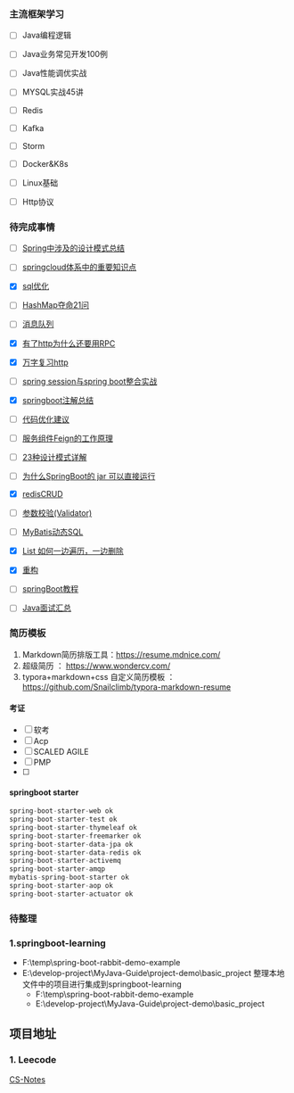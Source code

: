 ### 主流框架学习

- [ ] Java编程逻辑

- [ ] Java业务常见开发100例

- [ ] Java性能调优实战

- [ ] MYSQL实战45讲

- [ ] Redis

- [ ] Kafka

- [ ] Storm

- [ ] Docker&K8s

- [ ] Linux基础

- [ ] Http协议


### 待完成事情

- [ ] [Spring中涉及的设计模式总结](https://mp.weixin.qq.com/s/Zi6umVQ8HZWLlUjFxD-3Bg)
- [ ] [springcloud体系中的重要知识点](https://mp.weixin.qq.com/s/jfdauYGniX9DM2zyyjQGgg)
- [x] [sql优化](https://mp.weixin.qq.com/s/HuKptQYg3OOUsd5h0N8qWQ)
- [ ] [HashMap夺命21问](https://mp.weixin.qq.com/s/5nxmAogZRAFuG6BcyjNJlQ)
- [ ] [消息队列](https://mp.weixin.qq.com/s/qQyV4M7SOcoJr8t05YsBrg)
- [x] [有了http为什么还要用RPC](https://mp.weixin.qq.com/s/TpdaAleV3ghenvC39F_Y7w)
- [x] [万字复习http](https://mp.weixin.qq.com/s/YTlqMzvP2bdbO_QfwxEBIQ)
- [ ] [spring session与spring boot整合实战](https://mp.weixin.qq.com/s/thpl0BzXccQ99gexjcckgQ)
- [x] [springboot注解总结](https://mp.weixin.qq.com/s/Q-Sys6eK0E5FJ2uUNjkaFA)
- [ ] [代码优化建议](https://mp.weixin.qq.com/s/q8mG0ZtWFKA6yj_ZBScQFg)
- [ ] [服务组件Feign的工作原理](https://mp.weixin.qq.com/s/QFq5GU7jCQ_9YLY4XxpfKw)
- [ ] [23种设计模式详解](https://mp.weixin.qq.com/s/PkgBrHV4H16lG-_LP1RNHA)
- [ ] [为什么SpringBoot的 jar 可以直接运行](https://mp.weixin.qq.com/s/U1pU4i11Y3jskQJA01us_g)
- [x] [redisCRUD](https://juejin.cn/post/6844903957186215944)
- [ ] [参数校验(Validator)](https://mp.weixin.qq.com/s/eW8bdeVwgs3AAkMX6CMm4A)
- [ ] [MyBatis动态SQL](https://mp.weixin.qq.com/s/EulRVPYAC9XbfypNIzNiRw)
- [x] [List 如何一边遍历，一边删除](https://mp.weixin.qq.com/s/MR4csY3HEmY5NfZ7eZgRRw)
- [x] [重构](https://www.cnblogs.com/KnightsWarrior/archive/2010/06/30/1767981.html)
- [ ] [springBoot教程](https://mp.weixin.qq.com/s/6ZRO2CFg_SEqdzPhy9mIcQ)  


- [ ] [Java面试汇总](https://blog.csdn.net/guorui_java/article/details/120026816?spm=1001.2014.3001.5502)  


### 简历模板

1. Markdown简历排版工具：https://resume.mdnice.com/
2. 超级简历 ： https://www.wondercv.com/
3. typora+markdown+css 自定义简历模板 ： https://github.com/Snailclimb/typora-markdown-resume



#### 考证
- [ ] 软考
- [ ] Acp
- [ ] SCALED AGILE 
- [ ] PMP
- [ ] 


#### springboot starter
```java
spring-boot-starter-web ok
spring-boot-starter-test ok
spring-boot-starter-thymeleaf ok
spring-boot-starter-freemarker ok
spring-boot-starter-data-jpa ok
spring-boot-starter-data-redis ok
spring-boot-starter-activemq
spring-boot-starter-amqp
mybatis-spring-boot-starter ok
spring-boot-starter-aop ok
spring-boot-starter-actuator ok
```




### 待整理

### 1.springboot-learning

- F:\temp\spring-boot-rabbit-demo-example
- E:\develop-project\MyJava-Guide\project-demo\basic_project 整理本地文件中的项目进行集成到springboot-learning
  - F:\temp\spring-boot-rabbit-demo-example
  - E:\develop-project\MyJava-Guide\project-demo\basic_project 

## 项目地址

### 1. Leecode

[CS-Notes](https://github.com.cnpmjs.org/CyC2018/CS-Notes.git)
